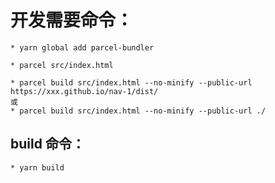# 开发需要命令：

```
* yarn global add parcel-bundler

* parcel src/index.html

* parcel build src/index.html --no-minify --public-url https://xxx.github.io/nav-1/dist/
或
* parcel build src/index.html --no-minify --public-url ./
```

## build 命令：

```
* yarn build
```
